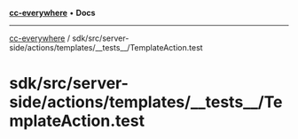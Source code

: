 [**cc-everywhere**](../../../../../../../index.md) • **Docs**

***

[cc-everywhere](../../../../../../../index.md) / sdk/src/server-side/actions/templates/\_\_tests\_\_/TemplateAction.test

# sdk/src/server-side/actions/templates/\_\_tests\_\_/TemplateAction.test
